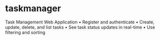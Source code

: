 # taskmanager
Task Management Web Application 
• Register and authenticate 
• Create, update, delete, and list tasks 
• See task status updates in real-time 
• Use filtering and sorting
